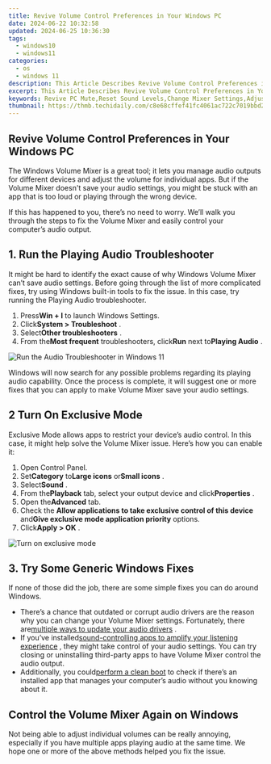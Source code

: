 ```yaml
---
title: Revive Volume Control Preferences in Your Windows PC
date: 2024-06-22 10:32:58
updated: 2024-06-25 10:36:30
tags:
  - windows10
  - windows11
categories:
  - os
  - windows 11
description: This Article Describes Revive Volume Control Preferences in Your Windows PC
excerpt: This Article Describes Revive Volume Control Preferences in Your Windows PC
keywords: Revive PC Mute,Reset Sound Levels,Change Mixer Settings,Adjust Audio Balance,Windows Sounds Fix,Tweak Volume Control,Restore PC Sound Preferences
thumbnail: https://thmb.techidaily.com/c8e68cffef41fc4061ac722c7019bbd23a7bd74185b074d0cf9fcbe34770c5fd.jpg
---
```


## Revive Volume Control Preferences in Your Windows PC

 The Windows Volume Mixer is a great tool; it lets you manage audio outputs for different devices and adjust the volume for individual apps. But if the Volume Mixer doesn't save your audio settings, you might be stuck with an app that is too loud or playing through the wrong device.

 If this has happened to you, there’s no need to worry. We’ll walk you through the steps to fix the Volume Mixer and easily control your computer’s audio output.

## 1\. Run the Playing Audio Troubleshooter

 It might be hard to identify the exact cause of why Windows Volume Mixer can’t save audio settings. Before going through the list of more complicated fixes, try using Windows built-in tools to fix the issue. In this case, try running the Playing Audio troubleshooter.

1. Press**Win + I** to launch Windows Settings.
2. Click**System > Troubleshoot** .
3. Select**Other troubleshooters** .
4. From the**Most frequent** troubleshooters, click**Run** next to**Playing Audio** .

![Run the Audio Troubleshooter in Windows 11](https://static1.makeuseofimages.com/wordpress/wp-content/uploads/2023/04/run-audio-troubleshooter-1.jpg)

 Windows will now search for any possible problems regarding its playing audio capability. Once the process is complete, it will suggest one or more fixes that you can apply to make Volume Mixer save your audio settings.

##

## 2 Turn On Exclusive Mode

 Exclusive Mode allows apps to restrict your device’s audio control. In this case, it might help solve the Volume Mixer issue. Here’s how you can enable it:

1. Open Control Panel.
2. Set**Category** to**Large icons** or**Small icons** .
3. Select**Sound** .
4. From the**Playback** tab, select your output device and click**Properties** .
5. Open the**Advanced** tab.
6. Check the **Allow applications to take exclusive control of this device** and**Give exclusive mode application priority** options.
7. Click**Apply > OK** .

![Turn on exclusive mode](https://static1.makeuseofimages.com/wordpress/wp-content/uploads/2023/04/exclusive-mode-1.jpg)

## 3\. Try Some Generic Windows Fixes

 If none of those did the job, there are some simple fixes you can do around Windows.

* There’s a chance that outdated or corrupt audio drivers are the reason why you can change your Volume Mixer settings. Fortunately, there are[multiple ways to update your audio drivers](https://www.makeuseof.com/update-audio-drivers-windows/) .
* If you’ve installed[sound-controlling apps to amplify your listening experience](https://www.makeuseof.com/windows-sound-amplfication-apps/) , they might take control of your audio settings. You can try closing or uninstalling third-party apps to have Volume Mixer control the audio output.
* Additionally, you could[perform a clean boot](https://www.makeuseof.com/clean-boot-windows-11/) to check if there’s an installed app that manages your computer’s audio without you knowing about it.

## Control the Volume Mixer Again on Windows

 Not being able to adjust individual volumes can be really annoying, especially if you have multiple apps playing audio at the same time. We hope one or more of the above methods helped you fix the issue.


<ins class="adsbygoogle"
     style="display:block"
     data-ad-format="autorelaxed"
     data-ad-client="ca-pub-7571918770474297"
     data-ad-slot="1223367746"></ins>



<ins class="adsbygoogle"
     style="display:block"
     data-ad-client="ca-pub-7571918770474297"
     data-ad-slot="8358498916"
     data-ad-format="auto"
     data-full-width-responsive="true"></ins>
